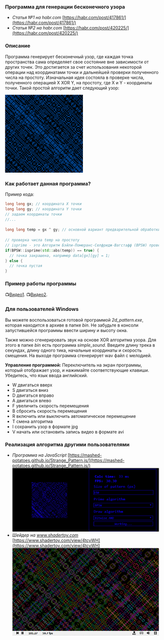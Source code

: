 ### Программа для генерации бесконечного узора
- *Статья №1 на habr.com* [https://habr.com/post/417861/](https://habr.com/post/417861/)
- *Статья №2 на habr.com* [https://habr.com/post/420225/](https://habr.com/post/420225/)

### Описание
Программа генерирует бесконечный узор, где каждая точка пространства сама определяет свое состояние вне зависимости от других точек. 
Это достигается за счет использования некоторой операции над координатами точки и дальнейшей проверки полученного числа на простоту.
Изначальная идея состояла в проверке числа, полученного операцией X XOR Y, на простоту, где X и Y - координаты точки. Такой простой алгоритм дает следующий узор:

![strange_pattern_example](doc/example_main.png)

### Как работает данная программа?
Пример кода:
```C++
long long gx; // координата X точки
long long gy; // координата Y точки
// задаем координаты точки
//...

long long temp = gx ^ gy; // основной вариант предварительной обработки координат

// проверка числа temp на простоту
// isprime - это Алгоритм Бэйли-Померанс-Селфридж-Вагстафф (BPSW) проверки n на простоту
if(BPSW::isprime(std::abs(temp)) == true) {
  // точка закрашена, например data[gx][gy] = 1;
} else {
  // точка пустая
}
```

### Пример работы программы
:tv:[Видео1](https://www.youtube.com/watch?v=F84fgTK2kp0).
:tv:[Видео2](https://www.youtube.com/watch?v=Fx0XS5cNrT0).

### Для пользователей Windows
Вы можете воспользоваться готовой программой *2d_pattern.exe*, которая находится в архиве в папке *bin*.
Не забудьте в консоли запустившейся программы ввести ширину и высоту окна.

Также можно сгенерировать звук на основе XOR алгоритма узора. Для этого в папке *bin* есть программа *simple_sound*.
Введите длину трека в секундах, длину одного тика, начальные координаты и скорость смещения. На выходе программа сгенерирует wav файл с мелодией.

**Управление программой:**
Переключитель на экран программы, который отображает узор, и нажимайте соответствующие клавиши. 
Убедитесь, что язык ввода английский.
- W двигаться вверх
- S двигаться вниз
- D двигаться вправо
- A двигаться влево
- F увеличить скорость перемещения
- B сбросить скорость перемещения
- R включить или выключить автоматическое перемещение
- T смена алгоритма
- I сохранить узор в формате jpg
- V начать или остановить запись видео в формате avi

### Реализация алгоритма другими пользователями
* *Программа на JavaScript* [https://mashed-potatoes.github.io/Strange_Pattern.js/](https://mashed-potatoes.github.io/Strange_Pattern.js/)
![example_java](doc/example_java.png)
* *Шейдер на www.shadertoy.com* [https://www.shadertoy.com/view/4tcyWH](https://www.shadertoy.com/view/4tcyWH)
![example_shadertoy](doc/example_shadertoy.png)